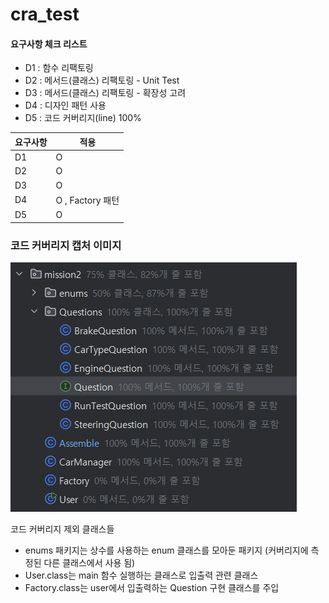 # cra_test

#### 요구사항 체크 리스트

- D1 : 함수 리팩토링
- D2 : 메서드(클래스) 리팩토링 - Unit Test
- D3 : 메서드(클래스) 리팩토링 - 확장성 고려
- D4 : 디자인 패턴 사용
- D5 : 코드 커버리지(line) 100%

| 요구사항 | 적용             |
|------|----------------|
| D1   | O              |
| D2   | O              |
| D3   | O              |
| D4   | O , Factory 패턴 |
| D5   | O              |

### 코드 커버리지 캡처 이미지

![](/images/mission2_커버리지.PNG)

코드 커버리지 제외 클래스들
- enums 패키지는 상수를 사용하는 enum 클래스를 모아둔 패키지 (커버리지에 측정된 다른 클래스에서 사용 됨)
- User.class는 main 함수 실행하는 클래스로 입출력 관련 클래스
- Factory.class는 user에서 입출력하는 Question 구현 클래스를 주입